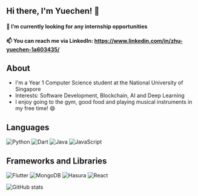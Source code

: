 ## Hi there, I'm Yuechen! 👋
#### 🔭 I’m currently looking for any internship opportunities
#### 📫 You can reach me via LinkedIn: https://www.linkedin.com/in/zhu-yuechen-1a603435/

## About
- I'm a Year 1 Computer Science student at the National University of Singapore
- Interests: Software Development, Blockchain, AI and Deep Learning
- I enjoy going to the gym, good food and playing musical instruments in my free time! 😄

## Languages
![Python](https://img.shields.io/badge/python-3670A0?style=for-the-badge&logo=python&logoColor=ffdd54)
![Dart](https://img.shields.io/badge/dart-%230175C2.svg?style=for-the-badge&logo=dart&logoColor=white)
![Java](https://img.shields.io/badge/java-%23ED8B00.svg?style=for-the-badge&logo=java&logoColor=white)
![JavaScript](https://img.shields.io/badge/javascript-%23323330.svg?style=for-the-badge&logo=javascript&logoColor=%23F7DF1E)

## Frameworks and Libraries
![Flutter](https://img.shields.io/badge/Flutter-%2302569B.svg?style=for-the-badge&logo=Flutter&logoColor=white)
![MongoDB](https://img.shields.io/badge/MongoDB-%23092E20.svg?style=for-the-badge&logo=MongoDB&logoColor=green)
![Hasura](https://img.shields.io/badge/Hasura-%2300ADD8.svg?style=for-the-badge&logo=Hasura&logoColor=blue)
![React](https://img.shields.io/badge/react-%2320232a.svg?style=for-the-badge&logo=react&logoColor=%2361DAFB)

![GitHub stats](https://github-readme-stats.vercel.app/api?username=yuechen2001&count_private=true&theme=algolia)
<!---[![Top Langs](https://github-readme-stats.vercel.app/api/top-langs/?username=yuechen2001&layout=compact)](https://github.com/anuraghazra/github-readme-stats)-->


<!--
**yuechen2001/yuechen2001** is a ✨ _special_ ✨ repository because its `README.md` (this file) appears on your GitHub profile.

Here are some ideas to get you started:

- 🔭 I’m currently working on ...
- 🌱 I’m currently learning ...
- 👯 I’m looking to collaborate on ...
- 🤔 I’m looking for help with ...
- 💬 Ask me about ...
- 📫 How to reach me: ...
- 😄 Pronouns: ...
- ⚡ Fun fact: ...
-->
